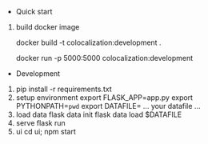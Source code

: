 * Quick start

1. build docker image


   docker build -t colocalization:development .

   docker run -p 5000:5000 colocalization:development

* Development

1. pip install -r requirements.txt
2. setup environment
   export FLASK_APP=app.py
   export PYTHONPATH=`pwd`
   export DATAFILE= ... your datafile ...
3. load data
   flask data init
   flask data load $DATAFILE
4. serve
   flask run
5. ui
   cd ui; npm start
